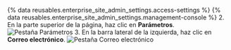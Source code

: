 {% data reusables.enterprise_site_admin_settings.access-settings %}
{% data reusables.enterprise_site_admin_settings.management-console %}
2. En la parte superior de la página, haz clic en **Parámetros**. ![Pestaña Parámetros](/assets/images/enterprise/management-console/settings-tab.png)
3. En la barra lateral de la izquierda, haz clic en **Correo electrónico**. ![Pestaña Correo electrónico](/assets/images/enterprise/management-console/email-sidebar.png)
